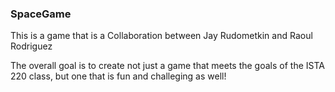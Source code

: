 ### SpaceGame

This is a game that is a Collaboration between Jay Rudometkin and Raoul Rodriguez

The overall goal is to create not just a game that meets the goals of the ISTA 220 class, but one that is fun and challeging as well!